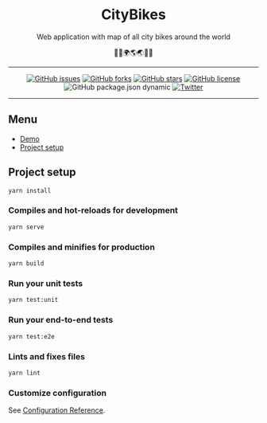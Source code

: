 <h1 align="center"> CityBikes </h1>
<p align="center">Web application with map of all city bikes around the world</p>
<p align="center">🚴‍♀️🌍🌎🌏🚴‍♂️</p>

---

<p align="center">
  <a href="https://github.com/dawnap/city-bikes/issues"><img alt="GitHub issues" src="https://img.shields.io/github/issues/dawnap/city-bikes?style=for-the-badge"></a>
  <a href="https://github.com/dawnap/city-bikes/network"><img alt="GitHub forks" src="https://img.shields.io/github/forks/dawnap/city-bikes?style=for-the-badge"></a>
  <a href="https://github.com/dawnap/city-bikes/stargazers"><img alt="GitHub stars" src="https://img.shields.io/github/stars/dawnap/city-bikes?style=for-the-badge"></a>
  <a href="https://github.com/dawnap/city-bikes/blob/master/LICENSE"><img alt="GitHub license" src="https://img.shields.io/github/license/dawnap/city-bikes?style=for-the-badge"></a>
  <img alt="GitHub package.json dynamic" src="https://img.shields.io/github/package-json/version/dawnap/city-bikes?style=for-the-badge">
  <a href="https://twitter.com/intent/tweet?text=Wow:&url=https%3A%2F%2Fgithub.com%2Fdawnap%2Fcity-bikes"><img alt="Twitter" src="https://img.shields.io/twitter/url?color=%231DA1F2&logo=twitter&style=for-the-badge&url=https%3A%2F%2Fgithub.com%2Fdawnap%2Fcity-bikes"></a>
</p>

---

## Menu

- [Demo](https://demo.dawid-napora.pl/city-bikes) <!-- TODO: Demo -->
- [Project setup](#project-setup)

## Project setup
```
yarn install
```

### Compiles and hot-reloads for development
```
yarn serve
```

### Compiles and minifies for production
```
yarn build
```

### Run your unit tests
```
yarn test:unit
```

### Run your end-to-end tests
```
yarn test:e2e
```

### Lints and fixes files
```
yarn lint
```

### Customize configuration
See [Configuration Reference](https://cli.vuejs.org/config/).
